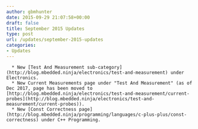 ```yaml
---
author: gbmhunter
date: 2015-09-29 21:07:58+00:00
draft: false
title: September 2015 Updates
type: post
url: /updates/september-2015-updates
categories:
- Updates
---
```



	  * New [Test And Measurement sub-category](http://blog.mbedded.ninja/electronics/test-and-measurement) under Electronics.
	  * New Current Measurements page under "Test And Measurement" (as of Dec 2017, page has been moved to [http://blog.mbedded.ninja/electronics/test-and-measurement/current-probes](http://blog.mbedded.ninja/electronics/test-and-measurement/current-probes)).
	  * New [Const Correctness page](http://blog.mbedded.ninja/programming/languages/c-plus-plus/const-correctness) under C++ Programming.

